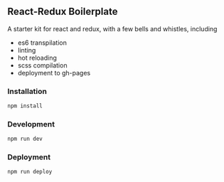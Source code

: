 ## React-Redux Boilerplate

A starter kit for react and redux, with a few bells and whistles, including
* es6 transpilation
* linting
* hot reloading
* scss compilation
* deployment to gh-pages


### Installation
```bash
npm install
```

### Development

```bash
npm run dev
```

### Deployment

```bash
npm run deploy
```
